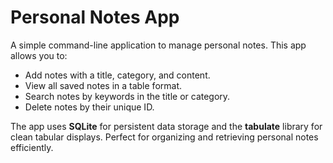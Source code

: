 # Personal Notes App

A simple command-line application to manage personal notes. This app allows you to:

- Add notes with a title, category, and content.
- View all saved notes in a table format.
- Search notes by keywords in the title or category.
- Delete notes by their unique ID.

The app uses **SQLite** for persistent data storage and the **tabulate** library for clean tabular displays. Perfect for organizing and retrieving personal notes efficiently.
